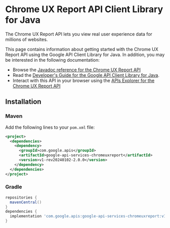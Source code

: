 # Chrome UX Report API Client Library for Java

The Chrome UX Report API lets you view real user experience data for millions of websites. 

This page contains information about getting started with the Chrome UX Report API
using the Google API Client Library for Java. In addition, you may be interested
in the following documentation:

* Browse the [Javadoc reference for the Chrome UX Report API][javadoc]
* Read the [Developer's Guide for the Google API Client Library for Java][google-api-client].
* Interact with this API in your browser using the [APIs Explorer for the Chrome UX Report API][api-explorer]

## Installation

### Maven

Add the following lines to your `pom.xml` file:

```xml
<project>
  <dependencies>
    <dependency>
      <groupId>com.google.apis</groupId>
      <artifactId>google-api-services-chromeuxreport</artifactId>
      <version>v1-rev20240102-2.0.0</version>
    </dependency>
  </dependencies>
</project>
```

### Gradle

```gradle
repositories {
  mavenCentral()
}
dependencies {
  implementation 'com.google.apis:google-api-services-chromeuxreport:v1-rev20240102-2.0.0'
}
```

[javadoc]: https://googleapis.dev/java/google-api-services-chromeuxreport/latest/index.html
[google-api-client]: https://github.com/googleapis/google-api-java-client/
[api-explorer]: https://developers.google.com/apis-explorer/#p/chromeuxreport/v1/
